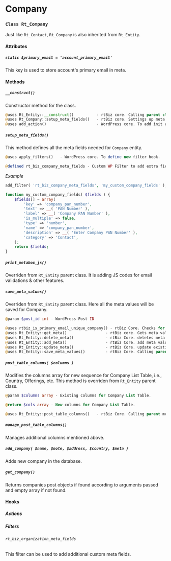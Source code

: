 Company
=======

### `Class Rt_Company`

Just like `Rt_Contact`, `Rt_Company` is also inherited from `Rt_Entity`.

#### Attributes

##### `static $primary_email = 'account_primary_email'`

This key is used to store account's primary email in meta.

#### Methods

##### `__construct()`

Constructor method for the class.

``` php
@uses Rt_Entity::__construct()			- rtBiz core. Calling parent class constructor.
@uses Rt_Company::setup_meta_fields()	- rtBiz core. Settings up meta fields for company.
@uses add_action()						- WordPress core. To add init action for initialize entity i.e., company.
```

##### `setup_meta_fields()`

This method defines all the meta fields needed for `Company` entity.

``` php
@uses apply_filters()	- WordPress core. To define new filter hook.

@defined rt_biz_company_meta_fields	- Custom WP Filter to add extra fields for company.
```

*Example*

``` php
add_filter( 'rt_biz_company_meta_fields', 'my_custom_company_fields' );

function my_custom_company_fields( $fields ) {
	$fields[] = array(
		'key' => 'company_pan_number',
		'text' => __( 'PAN Number' ),
		'label' => __( 'Company PAN Number' ),
		'is_multiple' => false,
		'type' => 'number',
		'name' => 'company_pan_number',
		'description' => __( 'Enter Company PAN Number' ),
		'category' => 'Contact',
	);
	return $fields;
}
```

##### `print_metabox_js()`

Overriden from `Rt_Entity` parent class. It is adding JS codes for email validations & other features.

##### `save_meta_values()`

Overriden from `Rt_Entity` parent class. Here all the meta values will be saved for Company.

``` php
@param $post_id int - WordPress Post ID

@uses rtbiz_is_primary_email_unique_company() - rtBiz Core. Checks for unique email.
@uses Rt_Entity::get_meta()					- rtBiz core. Gets meta value of Company for given meta key.
@uses Rt_Entity::delete_meta()				- rtBiz Core. deletes meta value of company for given key.
@uses Rt_Entity::add_meta()					- rtBiz Core. add meta value for company with given key and value.
@uses Rt_Entity::update_meta()				- rtBiz Core. update existing meta value.
@uses Rt_Entity::save_meta_values()			- rtBiz Core. Calling parent method for this class.
```

##### `post_table_columns( $columns )`

Modifies the columns array for new sequence for Company List Table, i.e., Country, Offerings, etc. This method is overriden from `Rt_Entity` parent class.

``` php
@param $columns array - Existing columns for Company List Table.

@return $cols array - New columns for Company List Table.

@uses Rt_Entity::post_table_columns()	- rtBiz Core. Calling parent method.
```

##### `manage_post_table_columns()`

Manages additional columns mentioned above.

##### `add_company( $name, $note, $address, $country, $meta )`

Adds new company in the database.

##### `get_company()`

Returns companies post objects if found according to arguments passed and empty array if not found.

#### Hooks

##### Actions

##### Filters

###### `rt_biz_organization_meta_fields`

This filter can be used to add additional custom meta fields.
